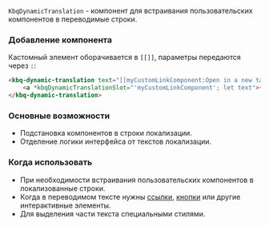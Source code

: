 `KbqDynamicTranslation` - компонент для встраивания пользовательских компонентов в переводимые строки.

<!-- example(dynamic-translation-overview) -->

### Добавление компонента

Кастомный элемент оборачивается в `[[]]`, параметры передаются через `:`:

```html
<kbq-dynamic-translation text="[[myCustomLinkComponent:Open in a new tab]] to continue working.">
    <a *kbqDynamicTranslationSlot="'myCustomLinkComponent'; let text">{{ text }}</a>
</kbq-dynamic-translation>
```

### Основные возможности

- Подстановка компонентов в строки локализации.
- Отделение логики интерфейса от текстов локализации.

### Когда использовать

- При необходимости встраивания пользовательских компонентов в локализованные строки.
- Когда в переводимом тексте нужны [ссылки](/ru/components/link), [кнопки](/ru/components/button) или другие интерактивные элементы.
- Для выделения части текста специальными стилями.
